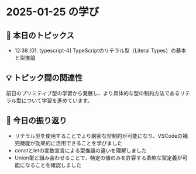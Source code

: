 # 2025-01-25 の学び

## 📝 本日のトピックス

- 12:38 [01. typescript-4] TypeScriptのリテラル型（Literal Types）の基本と型推論

## 💡 トピック間の関連性

前日のプリミティブ型の学習から発展し、より具体的な型の制約方法であるリテラル型について学習を進めています。

## 📌 今日の振り返り

- リテラル型を使用することでより厳密な型制約が可能になり、VSCodeの補完機能が効果的に活用できることを学びました
- constとletの変数宣言による型推論の違いを理解しました
- Union型と組み合わせることで、特定の値のみを許容する柔軟な型定義が可能になることを確認しました
